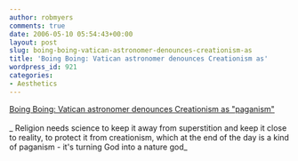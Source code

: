 ```yaml
---
author: robmyers
comments: true
date: 2006-05-10 05:54:43+00:00
layout: post
slug: boing-boing-vatican-astronomer-denounces-creationism-as
title: 'Boing Boing: Vatican astronomer denounces Creationism as'
wordpress_id: 921
categories:
- Aesthetics
---
```


[Boing Boing: Vatican astronomer denounces Creationism as "paganism"  
](http://www.boingboing.net/2006/05/09/vatican_astronomer_d.html)  
_ Religion needs science to keep it away from superstition and keep it close to reality, to protect it from creationism, which at the end of the day is a kind of paganism - it's turning God into a nature god_  


